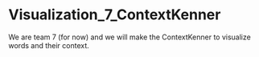 # Visualization_7_ContextKenner
We are team 7 (for now) and we will make the ContextKenner to visualize words and their context.
